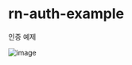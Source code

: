 # rn-auth-example
인증 예제

![image](https://user-images.githubusercontent.com/9362317/35813688-92c14f2c-0ad7-11e8-945a-ba19f27ac6fa.png)
